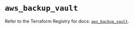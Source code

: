 # `aws_backup_vault`

Refer to the Terraform Registry for docs: [`aws_backup_vault`](https://registry.terraform.io/providers/hashicorp/aws/5.78.0/docs/resources/backup_vault).
